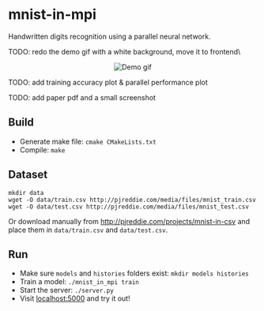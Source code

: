 # mnist-in-mpi
Handwritten digits recognition using a parallel neural network.

TODO: redo the demo gif with a white background, move it to frontend\
<p align="center">
  <img src="https://github.com/stefan1niculae/mnist-in-mpi/raw/master/demo.gif" alt="Demo gif"/>
</p>

TODO: add training accuracy plot & parallel performance plot

TODO: add paper pdf and a small screenshot


## Build

* Generate make file: `cmake CMakeLists.txt`
* Compile: `make`

## Dataset
```
mkdir data
wget -O data/train.csv http://pjreddie.com/media/files/mnist_train.csv
wget -O data/test.csv http://pjreddie.com/media/files/mnist_test.csv
```
Or download manually from http://pjreddie.com/projects/mnist-in-csv and place them in `data/train.csv` and `data/test.csv`.

## Run

* Make sure `models` and `histories` folders exist: `mkdir models histories`
* Train a model: `./mnist_in_mpi train`
* Start the server: `./server.py`
* Visit [localhost:5000](http://localhost:5000) and try it out!
